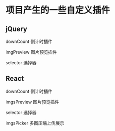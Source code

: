 # 项目产生的一些自定义插件
## jQuery
downCount 倒计时插件

imgPreview 图片预览插件

selector 选择器
## React 
downCount 倒计时插件

imgsPreview 图片预览插件

selector 选择器

imgsPicker 多图压缩上传展示 


